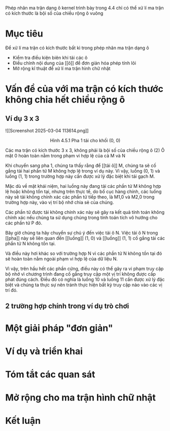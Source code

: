 Phép nhân ma trận dạng ô kernel trình bày trong 4.4 chỉ có thể xử lí ma trận có kích thước là bội số của chiều rộng ô vuông
# Mục tiêu
Để xử lí ma trận có kích thước bất kì trong phép nhân ma trận dạng ô
- Kiểm tra điều kiện biên khi tải các ô
- Điều chỉnh nội dung của [[ô]] để đơn giản hóa phép tính lõi
- Mở rộng kĩ thuật để xử lí ma trận hình chữ nhật

# Vấn đề của với ma trận có kích thước không chia hết chiều rộng ô 
## Ví dụ 3 x 3


![[Screenshot 2025-03-04 113614.png]]
<p style="text-align:center;">Hình 4.5.1 Pha 1 tải cho khối (0, 0)</p>

Các ma trận có kích thước 3 x 3, không phải là bội số của chiều rộng ô (2)
Ô mặt 0 hoàn toàn nằm trong phạm vi hợp lệ của cả M và N

Khi chuyển sang pha 1, chúng ta thấy rằng để [[tải ô]] M, chúng ta sẽ cố gắng tải hai phần tử M không hợp lệ trong ví dụ này. Vì vậy, luồng (0, 1) và luồng (1, 1) trong trường hợp này cần được xử lý đặc biệt khi tải gạch M.

Mặc dù về mặt khái niệm, hai luồng này đang tải các phần tử M không hợp lệ hoặc không tồn tại, nhưng trên thực tế, do bố cục hàng chính, các luồng này sẽ tải không chính xác các phần tử tiếp theo, là M1,0 và M2,0 trong trường hợp này, vào vị trí bộ nhớ chia sẻ của chúng.

Các phần tử được tải không chính xác này sẽ gây ra kết quả tính toán không chính xác nếu chúng ta sử dụng chúng trong tính toán tích vô hướng cho các phần tử P đó.

Bây giờ chúng ta hãy chuyển sự chú ý đến việc tải ô N. Việc tải ô N trong [[pha]] này sẽ liên quan đến [[luồng]] (1, 0) và [[luồng]] (1, 1) cố gắng tải các phần tử N không tồn tại.

Và điều này hơi khác so với trường hợp N vì các phần tử N không tồn tại đó sẽ hoàn toàn nằm ngoài phạm vi hợp lệ của dữ liệu N.

Vì vậy, trên hầu hết các phần cứng, điều này có thể gây ra vi phạm truy cập bộ nhớ vì chương trình đang cố gắng truy cập một vị trí không được cấp phát đúng cách. Điều đó có nghĩa là luồng 10 và luồng 11 cần được xử lý đặc biệt và chúng ta thực sự nên tránh thực hiện bất kỳ truy cập nào vào các vị trí đó.
## 2 trường hợp chính trong ví dụ trò chơi
# Một giải pháp "đơn giản"

# Ví dụ và triển khai

# Tóm tắt các quan sát

# Mở rộng cho ma trận hình chữ nhật

# Kết luận